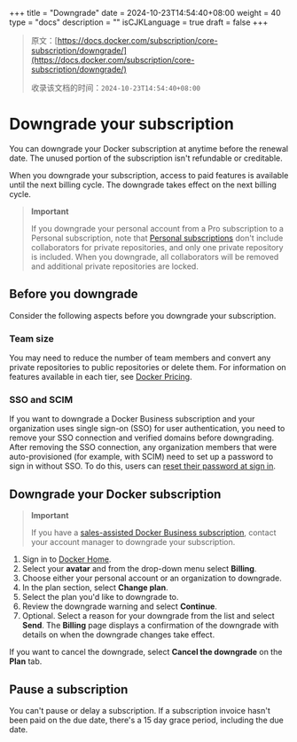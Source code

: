 +++
title = "Downgrade"
date = 2024-10-23T14:54:40+08:00
weight = 40
type = "docs"
description = ""
isCJKLanguage = true
draft = false
+++

> 原文：[https://docs.docker.com/subscription/core-subscription/downgrade/](https://docs.docker.com/subscription/core-subscription/downgrade/)
>
> 收录该文档的时间：`2024-10-23T14:54:40+08:00`

# Downgrade your subscription

You can downgrade your Docker subscription at anytime before the renewal date. The unused portion of the subscription isn't refundable or creditable.

When you downgrade your subscription, access to paid features is available until the next billing cycle. The downgrade takes effect on the next billing cycle.

> **Important**
>
> 
>
> If you downgrade your personal account from a Pro subscription to a Personal subscription, note that [Personal subscriptions](https://docs.docker.com/subscription/core-subscription/details/#docker-personal) don't include collaborators for private repositories, and only one private repository is included. When you downgrade, all collaborators will be removed and additional private repositories are locked.

## Before you downgrade

Consider the following aspects before you downgrade your subscription.

### Team size

You may need to reduce the number of team members and convert any private repositories to public repositories or delete them. For information on features available in each tier, see [Docker Pricing](https://www.docker.com/pricing).

### SSO and SCIM

If you want to downgrade a Docker Business subscription and your organization uses single sign-on (SSO) for user authentication, you need to remove your SSO connection and verified domains before downgrading. After removing the SSO connection, any organization members that were auto-provisioned (for example, with SCIM) need to set up a password to sign in without SSO. To do this, users can [reset their password at sign in](https://docs.docker.com/accounts/create-account/#reset-your-password-at-sign-in).

## Downgrade your Docker subscription

> **Important**
>
> 
>
> If you have a [sales-assisted Docker Business subscription](https://docs.docker.com/subscription/core-subscription/details/#sales-assisted), contact your account manager to downgrade your subscription.

1. Sign in to [Docker Home](https://app.docker.com/).
2. Select your **avatar** and from the drop-down menu select **Billing**.
3. Choose either your personal account or an organization to downgrade.
4. In the plan section, select **Change plan**.
5. Select the plan you'd like to downgrade to.
6. Review the downgrade warning and select **Continue**.
7. Optional. Select a reason for your downgrade from the list and select **Send**. The **Billing** page displays a confirmation of the downgrade with details on when the downgrade changes take effect.

If you want to cancel the downgrade, select **Cancel the downgrade** on the **Plan** tab.

## Pause a subscription

You can't pause or delay a subscription. If a subscription invoice hasn't been paid on the due date, there's a 15 day grace period, including the due date.
